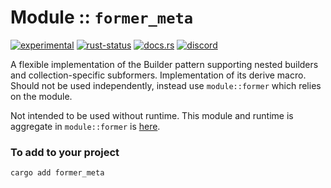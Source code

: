 <!-- {{# generate.module_header{} #}} -->

# Module :: `former_meta`
<!--{ generate.module_header.start() }-->
 [![experimental](https://raster.shields.io/static/v1?label=&message=experimental&color=orange)](https://github.com/emersion/stability-badges#experimental) [![rust-status](https://github.com/Wandalen/wTools/actions/workflows/module_former_meta_push.yml/badge.svg)](https://github.com/Wandalen/wTools/actions/workflows/module_former_meta_push.yml) [![docs.rs](https://img.shields.io/docsrs/former_meta?color=e3e8f0&logo=docs.rs)](https://docs.rs/former_meta) [![discord](https://img.shields.io/discord/872391416519737405?color=eee&logo=discord&logoColor=eee&label=ask)](https://discord.gg/m3YfbXpUUY)
<!--{ generate.module_header.end }-->

A flexible implementation of the Builder pattern supporting nested builders and collection-specific subformers. Implementation of its derive macro. Should not be used independently, instead use `module::former` which relies on the module.

Not intended to be used without runtime. This module and runtime is aggregate in `module::former` is [here](https://github.com/Wandalen/wTools/tree/master/module/core/former).

### To add to your project

```sh
cargo add former_meta
```

